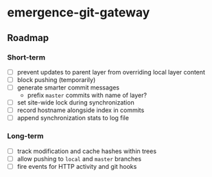 # emergence-git-gateway

## Roadmap

### Short-term

- [ ] prevent updates to parent layer from overriding local layer content
- [ ] block pushing (temporarily)
- [ ] generate smarter commit messages
  - prefix `master` commits with name of layer?
- [ ] set site-wide lock during synchronization
- [ ] record hostname alongside index in commits
- [ ] append synchronization stats to log file

### Long-term

- [ ] track modification and cache hashes within trees
- [ ] allow pushing to `local` and `master` branches
- [ ] fire events for HTTP activity and git hooks